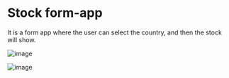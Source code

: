 # Stock form-app
 It is a form app where the user can select the country, and then the stock will show.

![image](https://github.com/user-attachments/assets/f3c33ca8-d6cf-401d-a7d3-aa490a22c0ed)

![image](https://github.com/user-attachments/assets/9a242802-8acd-4c80-a06b-5ba25b7a5afc)
